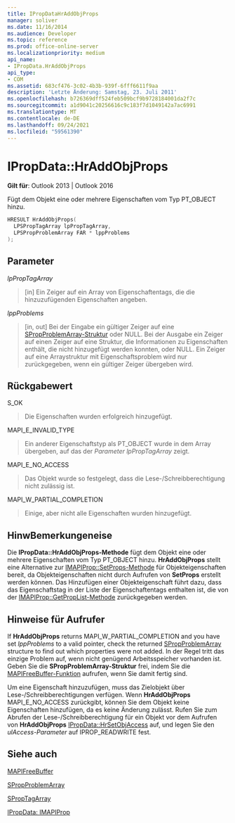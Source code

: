 ```yaml
---
title: IPropDataHrAddObjProps
manager: soliver
ms.date: 11/16/2014
ms.audience: Developer
ms.topic: reference
ms.prod: office-online-server
ms.localizationpriority: medium
api_name:
- IPropData.HrAddObjProps
api_type:
- COM
ms.assetid: 683cf476-3c02-4b3b-939f-6fff6611f9aa
description: 'Letzte Änderung: Samstag, 23. Juli 2011'
ms.openlocfilehash: b726369dff524feb509bcf9b9728184001da2f7c
ms.sourcegitcommit: a1d9041c20256616c9c183f7d1049142a7ac6991
ms.translationtype: MT
ms.contentlocale: de-DE
ms.lasthandoff: 09/24/2021
ms.locfileid: "59561390"
---
```

# <a name="ipropdatahraddobjprops"></a>IPropData::HrAddObjProps

  
  
**Gilt für**: Outlook 2013 | Outlook 2016 
  
Fügt dem Objekt eine oder mehrere Eigenschaften vom Typ PT_OBJECT hinzu.
  
```cpp
HRESULT HrAddObjProps(
  LPSPropTagArray lpPropTagArray,
  LPSPropProblemArray FAR * lppProblems
);
```

## <a name="parameters"></a>Parameter

 _lpPropTagArray_
  
> [in] Ein Zeiger auf ein Array von Eigenschaftentags, die die hinzuzufügenden Eigenschaften angeben.
    
 _lppProblems_
  
> [in, out] Bei der Eingabe ein gültiger Zeiger auf eine [SPropProblemArray-Struktur](spropproblemarray.md) oder NULL. Bei der Ausgabe ein Zeiger auf einen Zeiger auf eine Struktur, die Informationen zu Eigenschaften enthält, die nicht hinzugefügt werden konnten, oder NULL. Ein Zeiger auf eine Arraystruktur mit Eigenschaftsproblem wird nur zurückgegeben, wenn ein gültiger Zeiger übergeben wird. 
    
## <a name="return-value"></a>Rückgabewert

S_OK 
  
> Die Eigenschaften wurden erfolgreich hinzugefügt.
    
MAPI_E_INVALID_TYPE 
  
> Ein anderer Eigenschaftstyp als PT_OBJECT wurde in dem Array übergeben, auf das der  _Parameter lpPropTagArray_ zeigt. 
    
MAPI_E_NO_ACCESS 
  
> Das Objekt wurde so festgelegt, dass die Lese-/Schreibberechtigung nicht zulässig ist.
    
MAPI_W_PARTIAL_COMPLETION 
  
> Einige, aber nicht alle Eigenschaften wurden hinzugefügt.
    
## <a name="remarks"></a>HinwBemerkungeneise

Die **IPropData::HrAddObjProps-Methode** fügt dem Objekt eine oder mehrere Eigenschaften vom Typ PT_OBJECT hinzu. **HrAddObjProps** stellt eine Alternative zur [IMAPIProp::SetProps-Methode](imapiprop-setprops.md) für Objekteigenschaften bereit, da Objekteigenschaften nicht durch Aufrufen von **SetProps** erstellt werden können. Das Hinzufügen einer Objekteigenschaft führt dazu, dass das Eigenschaftstag in der Liste der Eigenschaftentags enthalten ist, die von der [IMAPIProp::GetPropList-Methode](imapiprop-getproplist.md) zurückgegeben werden. 
  
## <a name="notes-to-callers"></a>Hinweise für Aufrufer

If **HrAddObjProps** returns MAPI_W_PARTIAL_COMPLETION and you have set  _lppProblems_ to a valid pointer, check the returned [SPropProblemArray](spropproblemarray.md) structure to find out which properties were not added. In der Regel tritt das einzige Problem auf, wenn nicht genügend Arbeitsspeicher vorhanden ist. Geben Sie die **SPropProblemArray-Struktur** frei, indem Sie die [MAPIFreeBuffer-Funktion](mapifreebuffer.md) aufrufen, wenn Sie damit fertig sind. 
  
Um eine Eigenschaft hinzuzufügen, muss das Zielobjekt über Lese-/Schreibberechtigungen verfügen. Wenn **HrAddObjProps** MAPI_E_NO_ACCESS zurückgibt, können Sie dem Objekt keine Eigenschaften hinzufügen, da es keine Änderung zulässt. Rufen Sie zum Abrufen der Lese-/Schreibberechtigung für ein Objekt vor dem Aufrufen von **HrAddObjProps** [IPropData::HrSetObjAccess](ipropdata-hrsetobjaccess.md) auf, und legen Sie den  _ulAccess-Parameter_ auf IPROP_READWRITE fest. 
  
## <a name="see-also"></a>Siehe auch



[MAPIFreeBuffer](mapifreebuffer.md)
  
[SPropProblemArray](spropproblemarray.md)
  
[SPropTagArray](sproptagarray.md)
  
[IPropData: IMAPIProp](ipropdataimapiprop.md)

